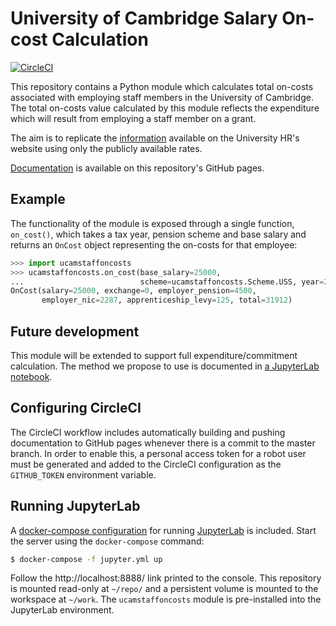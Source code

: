 # University of Cambridge Salary On-cost Calculation

[![CircleCI](https://circleci.com/gh/uisautomation/pidash-ucamstaffoncosts.svg?style=svg)](https://circleci.com/gh/uisautomation/pidash-ucamstaffoncosts)

This repository contains a Python module which calculates total on-costs
associated with employing staff members in the University of Cambridge. The
total on-costs value calculated by this module reflects the expenditure which
will result from employing a staff member on a grant.

The aim is to replicate the
[information](https://www.hr.admin.cam.ac.uk/Salaries/242) available on the
University HR's website using only the publicly available rates.

[Documentation](https://uisautomation.github.io/pidash-ucamstaffoncosts/) is
available on this repository's GitHub pages.

## Example

The functionality of the module is exposed through a single function,
``on_cost()``, which takes a tax year, pension scheme and base salary and
returns an ``OnCost`` object representing the on-costs for that employee:

```python
>>> import ucamstaffoncosts
>>> ucamstaffoncosts.on_cost(base_salary=25000,
...                          scheme=ucamstaffoncosts.Scheme.USS, year=2018)
OnCost(salary=25000, exchange=0, employer_pension=4500,
       employer_nic=2287, apprenticeship_levy=125, total=31912)
```

## Future development

This module will be extended to support full expenditure/commitment calculation.
The method we propose to use is documented in [a JupyterLab
notebook](doc/salary-calculations.ipynb).

## Configuring CircleCI

The CircleCI workflow includes automatically building and pushing documentation
to GitHub pages whenever there is a commit to the master branch. In order to
enable this, a personal access token for a robot user must be generated and
added to the CircleCI configuration as the ``GITHUB_TOKEN`` environment
variable.

## Running JupyterLab

A [docker-compose configuration](jupyter.yml) for running
[JupyterLab](http://jupyterlab.readthedocs.io/en/stable/index.html) is included.
Start the server using the ``docker-compose`` command:

```bash
$ docker-compose -f jupyter.yml up
```

Follow the http://localhost:8888/ link printed to the console. This repository
is mounted read-only at ``~/repo/`` and a persistent volume is mounted to the
workspace at ``~/work``. The ``ucamstaffoncosts`` module is pre-installed into
the JupyterLab environment.
